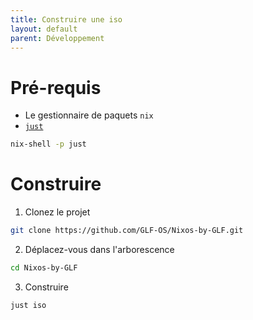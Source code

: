 ```yaml
---
title: Construire une iso 
layout: default
parent: Développement
---
```


# Pré-requis

- Le gestionnaire de paquets `nix`
- [`just`](https://github.com/casey/just)

```bash
nix-shell -p just
```

# Construire

1. Clonez le projet 

```bash
git clone https://github.com/GLF-OS/Nixos-by-GLF.git
```

2. Déplacez-vous dans l'arborescence

```bash
cd Nixos-by-GLF
```

3. Construire

```bash
just iso 
```
